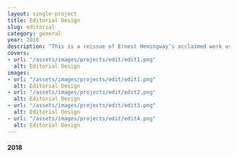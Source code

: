```yaml
---
layout: single-project
title: Editorial Design
slug: editorial
category: general
year: 2018
description: "This is a reissue of Ernest Hemingway’s acclaimed work using computer generated pagination to obtain the represented visuals. A book completely coded in a Javascript environment and printed using a Risograph process on recicled paper."
covers:
- url: "/assets/images/projects/edit/edit1.png"
  alt: Editorial Design
images:
- url: "/assets/images/projects/edit/edit1.png"
  alt: Editorial Design
- url: "/assets/images/projects/edit/edit2.png"
  alt: Editorial Design
- url: "/assets/images/projects/edit/edit3.png"
  alt: Editorial Design
- url: "/assets/images/projects/edit/edit4.png"
  alt: Editorial Design
---
```

<footer>
    <h4>2018</h4>
</footer>